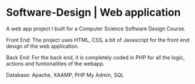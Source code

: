 # Software-Design | Web application
A web app project I built for a Computer Science Software Design Course. 

Front End: The project uses HTML, CSS, a bit of Javascript for the front end design of the web application. 

Back End: For the back end, it is completely coded in PHP for all the logic, actions and funtionalities of the webapp.

Database: 
Apache,
XAAMP,
PHP My Admin,
SQL


